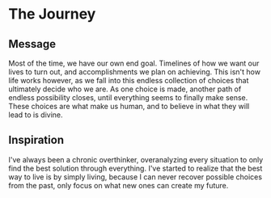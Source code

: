# The Journey
## Message

Most of the time, we have our own end goal. Timelines of how we want our lives to turn out, and accomplishments we plan on achieving. This isn't how life works however, as we fall into this endless collection of choices that ultimately decide who we are. As one choice is made, another path of endless possibility closes, until everything seems to finally make sense. These choices are what make us human, and to believe in what they will lead to is divine.

## Inspiration

I've always been a chronic overthinker, overanalyzing every situation to only find the best solution through everything. I've started to realize that the best way to live is by simply living, because I can never recover possible choices from the past, only focus on what new ones can create my future.
